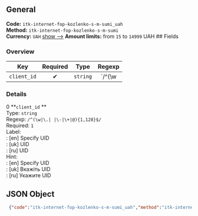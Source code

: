 ## General 
**Code:** `itk-internet-fop-kozlenko-s-m-sumi_uah`  
**Method:** `itk-internet-fop-kozlenko-s-m-sumi`  
**Currency:** `UAH` [show -->]() 
**Amount limits:** from `15`  to `14999`  UAH ## Fields 
### Overview 
|Key|Required|Type|Regexp| 
|:---:|:---:|:---:|:---:| 
|`client_id` |✔ |`string` |`/^(\w|\.| |\-|\+|@){1,128}$/` | 
 
### Details 
0 **`client_id` **  
Type: `string`  
Regexp: `/^(\w|\.| |\-|\+|@){1,128}$/`  
Required: `1`  
Label:  
: [en] Specify UID  
: [uk] UID  
: [ru] UID  
Hint:  
: [en] Specify UID  
: [uk] Вкажіть UID  
: [ru] Укажите UID  
## JSON Object 
```json
 {"code":"itk-internet-fop-kozlenko-s-m-sumi_uah","method":"itk-internet-fop-kozlenko-s-m-sumi","currency":"UAH","fields":[{"key":"client_id","type":"string","label":{"en":"Specify UID","uk":"UID","ru":"UID"},"regexp":"\/^(\\w|\\.| |\\-|\\+|@){1,128}$\/","required":true,"position":1,"hint":{"en":"Specify UID","uk":"\u0412\u043a\u0430\u0436\u0456\u0442\u044c UID","ru":"\u0423\u043a\u0430\u0436\u0438\u0442\u0435 UID"}}],"amount_min":15,"amount_max":14999}```  

